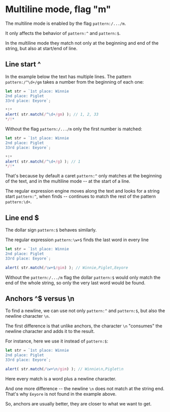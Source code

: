# Multiline mode, flag "m"

The multiline mode is enabled by the flag `pattern:/.../m`.

It only affects the behavior of `pattern:^` and `pattern:$`.

In the multiline mode they match not only at the beginning and end of the string, but also at start/end of line.

## Line start ^

In the example below the text has multiple lines. The pattern `pattern:/^\d+/gm` takes a number from the beginning of each one:

```js run
let str = `1st place: Winnie
2nd place: Piglet
33rd place: Eeyore`;

*!*
alert( str.match(/^\d+/gm) ); // 1, 2, 33
*/!*
```

Without the flag  `pattern:/.../m` only the first number is matched:


```js run
let str = `1st place: Winnie
2nd place: Piglet
33rd place: Eeyore`;

*!*
alert( str.match(/^\d+/g) ); // 1
*/!*
```

That's because by default a caret `pattern:^` only matches at the beginning of the text, and in the multiline mode -- at the start of a line.

The regular expression engine moves along the text and looks for a string start `pattern:^`, when finds -- continues to match the rest of the pattern `pattern:\d+`.

## Line end $

The dollar sign `pattern:$` behaves similarly.

The regular expression `pattern:\w+$` finds the last word in every line

```js run
let str = `1st place: Winnie
2nd place: Piglet
33rd place: Eeyore`;

alert( str.match(/\w+$/gim) ); // Winnie,Piglet,Eeyore
```

Without the `pattern:/.../m` flag the dollar `pattern:$` would only match the end of the whole string, so only the very last word would be found.

## Anchors ^$ versus \n

To find a newline, we can use not only `pattern:^` and `pattern:$`, but also the newline character `\n`.

The first difference is that unlike anchors, the character `\n` "consumes" the newline character and adds it to the result.

For instance, here we use it instead of `pattern:$`:

```js run
let str = `1st place: Winnie
2nd place: Piglet
33rd place: Eeyore`;

alert( str.match(/\w+\n/gim) ); // Winnie\n,Piglet\n
```

Here every match is a word plus a newline character.

And one more difference -- the newline `\n` does not match at the string end. That's why `Eeyore` is not found in the example above.

So, anchors are usually better, they are closer to what we want to get.

